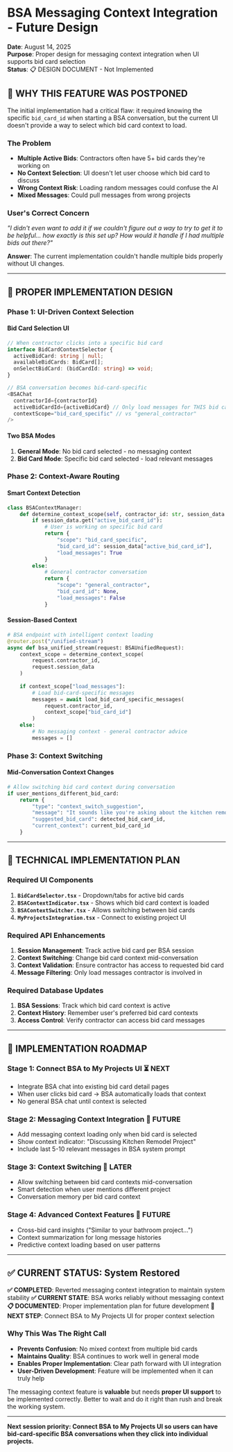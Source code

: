 # BSA Messaging Context Integration - Future Design
**Date**: August 14, 2025  
**Purpose**: Proper design for messaging context integration when UI supports bid card selection  
**Status**: 📋 DESIGN DOCUMENT - Not Implemented

## 🚨 WHY THIS FEATURE WAS POSTPONED

The initial implementation had a critical flaw: it required knowing the specific `bid_card_id` when starting a BSA conversation, but the current UI doesn't provide a way to select which bid card context to load.

### **The Problem**
- **Multiple Active Bids**: Contractors often have 5+ bid cards they're working on
- **No Context Selection**: UI doesn't let user choose which bid card to discuss
- **Wrong Context Risk**: Loading random messages could confuse the AI
- **Mixed Messages**: Could pull messages from wrong projects

### **User's Correct Concern**
*"I didn't even want to add it if we couldn't figure out a way to try to get it to be helpful... how exactly is this set up? How would it handle if I had multiple bids out there?"*

**Answer**: The current implementation couldn't handle multiple bids properly without UI changes.

---

## 🎯 PROPER IMPLEMENTATION DESIGN

### **Phase 1: UI-Driven Context Selection**

#### **Bid Card Selection UI**
```typescript
// When contractor clicks into a specific bid card
interface BidCardContextSelector {
  activeBidCard: string | null;
  availableBidCards: BidCard[];
  onSelectBidCard: (bidCardId: string) => void;
}

// BSA conversation becomes bid-card-specific
<BSAChat 
  contractorId={contractorId}
  activeBidCardId={activeBidCard} // Only load messages for THIS bid card
  contextScope="bid_card_specific" // vs "general_contractor"
/>
```

#### **Two BSA Modes**
1. **General Mode**: No bid card selected - no messaging context
2. **Bid Card Mode**: Specific bid card selected - load relevant messages

### **Phase 2: Context-Aware Routing**

#### **Smart Context Detection**
```python
class BSAContextManager:
    def determine_context_scope(self, contractor_id: str, session_data: dict):
        if session_data.get("active_bid_card_id"):
            # User is working on specific bid card
            return {
                "scope": "bid_card_specific",
                "bid_card_id": session_data["active_bid_card_id"],
                "load_messages": True
            }
        else:
            # General contractor conversation
            return {
                "scope": "general_contractor", 
                "bid_card_id": None,
                "load_messages": False
            }
```

#### **Session-Based Context**
```python
# BSA endpoint with intelligent context loading
@router.post("/unified-stream")
async def bsa_unified_stream(request: BSAUnifiedRequest):
    context_scope = determine_context_scope(
        request.contractor_id, 
        request.session_data
    )
    
    if context_scope["load_messages"]:
        # Load bid-card-specific messages
        messages = await load_bid_card_specific_messages(
            request.contractor_id,
            context_scope["bid_card_id"]
        )
    else:
        # No messaging context - general contractor advice
        messages = []
```

### **Phase 3: Context Switching**

#### **Mid-Conversation Context Changes**
```python
# Allow switching bid card context during conversation
if user_mentions_different_bid_card:
    return {
        "type": "context_switch_suggestion",
        "message": "It sounds like you're asking about the kitchen remodel project. Would you like me to switch to that bid card's context?",
        "suggested_bid_card": detected_bid_card_id,
        "current_context": current_bid_card_id
    }
```

---

## 🔧 TECHNICAL IMPLEMENTATION PLAN

### **Required UI Components**
1. **`BidCardSelector.tsx`** - Dropdown/tabs for active bid cards
2. **`BSAContextIndicator.tsx`** - Shows which bid card context is loaded  
3. **`BSAContextSwitcher.tsx`** - Allows switching between bid cards
4. **`MyProjectsIntegration.tsx`** - Connect to existing project UI

### **Required API Enhancements**
1. **Session Management**: Track active bid card per BSA session
2. **Context Switching**: Change bid card context mid-conversation
3. **Context Validation**: Ensure contractor has access to requested bid card
4. **Message Filtering**: Only load messages contractor is involved in

### **Required Database Updates**
1. **BSA Sessions**: Track which bid card context is active
2. **Context History**: Remember user's preferred bid card contexts
3. **Access Control**: Verify contractor can access bid card messages

---

## 🚀 IMPLEMENTATION ROADMAP

### **Stage 1: Connect BSA to My Projects UI** ⏳ NEXT
- Integrate BSA chat into existing bid card detail pages
- When user clicks bid card → BSA automatically loads that context
- No general BSA chat until context is selected

### **Stage 2: Messaging Context Integration** 📅 FUTURE
- Add messaging context loading only when bid card is selected
- Show context indicator: "Discussing Kitchen Remodel Project"
- Include last 5-10 relevant messages in BSA system prompt

### **Stage 3: Context Switching** 📅 LATER
- Allow switching between bid card contexts mid-conversation
- Smart detection when user mentions different project
- Conversation memory per bid card context

### **Stage 4: Advanced Context Features** 📅 FUTURE
- Cross-bid card insights ("Similar to your bathroom project...")
- Context summarization for long message histories
- Predictive context loading based on user patterns

---

## ✅ CURRENT STATUS: System Restored

**✅ COMPLETED**: Reverted messaging context integration to maintain system stability
**✅ CURRENT STATE**: BSA works reliably without messaging context
**📋 DOCUMENTED**: Proper implementation plan for future development
**🎯 NEXT STEP**: Connect BSA to My Projects UI for proper context selection

### **Why This Was The Right Call**
- **Prevents Confusion**: No mixed context from multiple bid cards
- **Maintains Quality**: BSA continues to work well in general mode  
- **Enables Proper Implementation**: Clear path forward with UI integration
- **User-Driven Development**: Feature will be implemented when it can truly help

The messaging context feature is **valuable** but needs **proper UI support** to be implemented correctly. Better to wait and do it right than rush and break the working system.

---

**Next session priority: Connect BSA to My Projects UI so users can have bid-card-specific BSA conversations when they click into individual projects.**